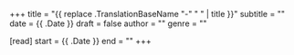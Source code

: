 +++
title = "{{ replace .TranslationBaseName "-" " " | title }}"
subtitle = ""
date = {{ .Date }}
draft = false
author = ""
genre = ""

[read]
  start = {{ .Date }}
  end = ""
+++
